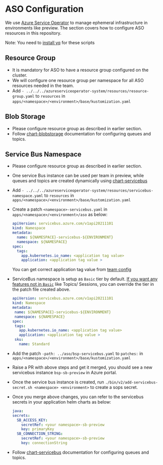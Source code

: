 
# ASO Configuration

We use [Azure Service Operator](https://azure.github.io/azure-service-operator/) to manage ephemeral infrastructure in environments like preview. The section covers how to configure ASO resources in this repository.

Note: You need to [install yq](https://mikefarah.gitbook.io/yq/) for these scripts

## Resource Group

- It is mandatory for ASO to have a resource group configured on the cluster.
- We will configure one resource group per namespace for all ASO resources needed in the team. 
- Add   `- ../../../azureserviceoperator-system/resources/resource-group.yaml` to `resources` in `apps/<namespace>/<environment>/base/kustomization.yaml`

## Blob Storage

- Please configure resource group as described in earlier section.
- Follow [chart-blobstorage](https://github.com/hmcts/chart-blobstorage) documentation for configuring queues and topics.

## Service Bus Namespace

- Please configure resource group as described in earlier section.
- One service Bus instance can be used per team in preview, while queues and topics are created dynamically using [chart-servicebus](https://github.com/hmcts/chart-servicebus)
- Add   `- ../../../azureserviceoperator-system/resources/servicebus-namespace.yaml` to `resources` in `apps/<namespace>/<environment>/base/kustomization.yaml`
- Create a patch `<namespace>-servicebus.yaml` in `apps/<namespace>/<environment>/aso` as below:

    ```yaml
    apiVersion: servicebus.azure.com/v1api20211101
    kind: Namespace
    metadata:
      name: ${NAMESPACE}-servicebus-${ENVIRONMENT}
      namespace: ${NAMESPACE}
    spec:
      tags:
        app.kubernetes.io_name: <application tag value>
        application: <application tag value >
    ```
  You can get correct application tag value from [team config](https://github.com/hmcts/cnp-jenkins-config/blob/master/team-config.yml)
- ServiceBus namespace is setup as `Basic` tier by default. [If you want any features not in `Basic`](https://www.azure.cn/en-us/pricing/details/service-bus/) like Topics/ Sessions, you can override the tier in the patch file created above.
     ```yaml
    apiVersion: servicebus.azure.com/v1api20211101
    kind: Namespace
    metadata:
      name: ${NAMESPACE}-servicebus-${ENVIRONMENT}
      namespace: ${NAMESPACE}
    spec:
      tags:
        app.kubernetes.io_name: <application tag value>
        application: <application tag value >
      sku:
        name: Standard
     ```
- Add the patch `-path: ../aso/bsp-servicebus.yaml` to `patches:` in `apps/<namespace>/<environment>/base/kustomization.yaml`
- Raise a PR with above steps and get it merged, you should see a new servicebus instance `bsp-sb-preview` in Azure portal.
- Once the service bus instance is created, run `./bin/v2/add-servicebus-secret.sh <namespace> <environment>` to create a sops secret.
- Once you merge above changes, you can refer to the servicebus secrets in your application helm charts as below:
  ```yaml
  java:
  secrets:
    SB_ACCESS_KEY:
      secretRef: <your namespace>-sb-preview
      key: primaryKey
    SB_CONNECTION_STRING:
      secretRef: <your namespace>-sb-preview
      key: connectionString
  ```
- Follow [chart-servicebus](https://github.com/hmcts/chart-servicebus) documentation for configuring queues and topics.
